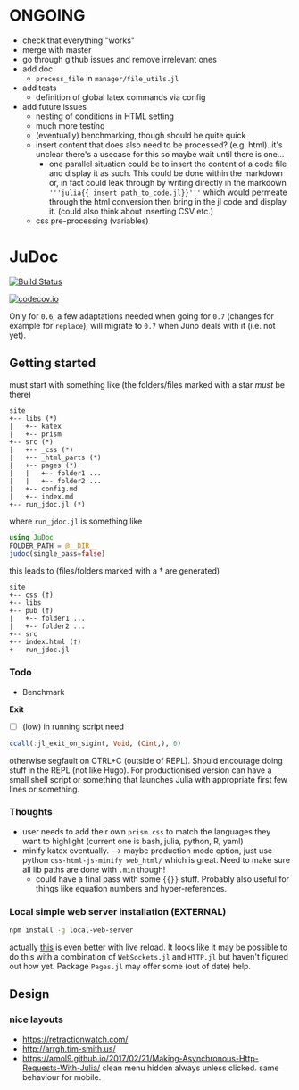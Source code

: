 # ONGOING

* check that everything "works"
* merge with master
* go through github issues and remove irrelevant ones
* add doc
    * `process_file` in `manager/file_utils.jl`
* add tests
    * definition of global latex commands via config
* add future issues
    * nesting of conditions in HTML setting
    * much more testing
    * (eventually) benchmarking, though should be quite quick
    * insert content that does also need to be processed? (e.g. html). it's unclear there's a usecase for this so maybe wait until there is one...
        * one parallel situation could be to insert the content of a code file
        and display it as such. This could be done within the markdown or, in fact could leak through by writing directly in the markdown `'''julia{{ insert path_to_code.jl}}'''` which would permeate through the html conversion then bring in the jl code and display it. (could also think about inserting CSV etc.)
    * css pre-processing (variables)

# JuDoc

[![Build Status](https://travis-ci.org/tlienart/JuDoc.jl.svg?branch=master)](https://travis-ci.org/tlienart/JuDoc.jl)

[![codecov.io](http://codecov.io/github/tlienart/JuDoc.jl/coverage.svg?branch=master)](http://codecov.io/github/tlienart/JuDoc.jl?branch=master)

Only for `0.6`, a few adaptations needed when going for `0.7` (changes for example for `replace`), will migrate to `0.7` when Juno deals with it (i.e. not yet).

## Getting started

must start with something like (the folders/files marked with a star *must* be there)

```
site
+-- libs (*)
|   +-- katex
|   +-- prism
+-- src (*)
|   +-- _css (*)
|   +-- _html_parts (*)
|   +-- pages (*)
|   |   +-- folder1 ...
|   |   +-- folder2 ...
|   +-- config.md
|   +-- index.md
+-- run_jdoc.jl (*)
```

where `run_jdoc.jl` is something like

```julia
using JuDoc
FOLDER_PATH = @__DIR__
judoc(single_pass=false)
```

this leads to (files/folders marked with a † are generated)

```
site
+-- css (†)
+-- libs
+-- pub (†)
|   +-- folder1 ...
|   +-- folder2 ...
+-- src
+-- index.html (†)
+-- run_jdoc.jl
```

### Todo

* Benchmark

**Exit**
* [ ] (low) in running script need

```julia
ccall(:jl_exit_on_sigint, Void, (Cint,), 0)
```

otherwise segfault on CTRL+C (outside of REPL). Should encourage doing stuff in the REPL (not like Hugo). For productionised version can have a small shell script or something that launches Julia with appropriate first few lines or something.

### Thoughts

* user needs to add their own `prism.css` to match the languages they want to highlight (current one is bash, julia, python, R, yaml)
* minify katex eventually. --> maybe production mode option, just use python `css-html-js-minify web_html/` which is great. Need to make sure all lib paths are done with `.min` though!
	* could have a final pass with some `{{}}` stuff. Probably also useful for things like equation numbers and hyper-references.

### Local simple web server installation (EXTERNAL)

```bash
npm install -g local-web-server
```

actually [this](https://medium.com/@svinkle/start-a-local-live-reload-web-server-with-one-command-72f99bc6e855) is even better with live reload.
It looks like it may be possible to do this with a combination of `WebSockets.jl` and `HTTP.jl` but haven't figured out how yet. Package `Pages.jl` may offer some (out of date) help.


## Design

### nice layouts

* https://retractionwatch.com/
* http://arrgh.tim-smith.us/
* https://amol9.github.io/2017/02/21/Making-Asynchronous-Http-Requests-With-Julia/ clean menu hidden always unless clicked. same behaviour for mobile.
